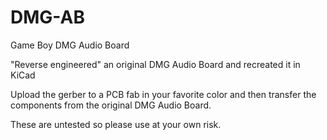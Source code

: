 # DMG-AB
Game Boy DMG Audio Board

"Reverse engineered" an original DMG Audio Board and recreated it in KiCad

Upload the gerber to a PCB fab in your favorite color and then transfer the components from the original DMG Audio Board.

These are untested so please use at your own risk.
